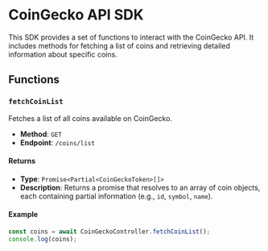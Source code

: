 # CoinGecko API SDK

This SDK provides a set of functions to interact with the CoinGecko API. It includes methods for fetching a list of coins and retrieving detailed information about specific coins.

## Functions

### `fetchCoinList`

Fetches a list of all coins available on CoinGecko.

- **Method**: `GET`
- **Endpoint**: `/coins/list`

#### Returns
- **Type**: `Promise<Partial<CoinGeckoToken>[]>`
- **Description**: Returns a promise that resolves to an array of coin objects, each containing partial information (e.g., `id`, `symbol`, `name`).

#### Example
```javascript
const coins = await CoinGeckoController.fetchCoinList();
console.log(coins);
